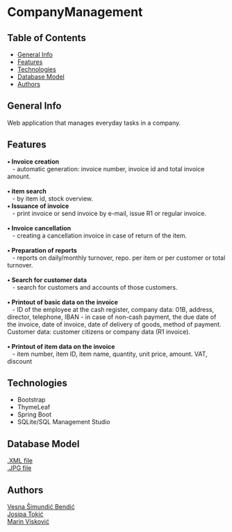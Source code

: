 # CompanyManagement

## Table of Contents
* [General Info](https://github.com/OSS-Java-Seminar/CompanyManagement/blob/master/README.md#general-info)
* [Features](https://github.com/OSS-Java-Seminar/CompanyManagement/blob/master/README.md#features)
* [Technologies](https://github.com/OSS-Java-Seminar/CompanyManagement/blob/master/README.md#technologies)
* [Database Model](https://github.com/OSS-Java-Seminar/CompanyManagement/blob/master/README.md#database-model)
* [Authors](https://github.com/OSS-Java-Seminar/CompanyManagement/blob/master/README.md#authors)

## General Info
Web application that manages everyday tasks in a company.

## Features
**• Invoice creation** <br/> &nbsp;&nbsp;&nbsp;- automatic generation: invoice number, invoice id and total invoice amount. <br/><br/> 
**• item search** <br/> &nbsp;&nbsp;&nbsp;- by item id, stock overview. <br/>
**• Issuance of invoice** <br/> &nbsp;&nbsp;&nbsp;- print invoice or send invoice by e-mail, issue R1 or regular invoice. <br/><br/>
**• Invoice cancellation** <br/> &nbsp;&nbsp;&nbsp;- creating a cancellation invoice in case of return of the item. <br/><br/>
**• Preparation of reports** <br/> &nbsp;&nbsp;&nbsp;- reports on daily/monthly turnover, repo. per item or per customer or total turnover. <br/><br/>
**• Search for customer data** <br/> &nbsp;&nbsp;&nbsp;- search for customers and accounts of those customers. <br/><br/>
**• Printout of basic data on the invoice** <br/> &nbsp;&nbsp;&nbsp;- ID of the employee at the cash register, company data: 01B, address, director, telephone, IBAN - in case of non-cash payment, the due date of the invoice, date of invoice, date of delivery of goods, method of payment. Customer data: customer citizens or company data (R1 invoice). <br/><br/>
**• Printout of item data on the invoice** <br/> &nbsp;&nbsp;&nbsp;- item number, item ID, item name, quantity, unit price, amount. VAT, discount

## Technologies
* Bootstrap
* ThymeLeaf
* Spring Boot
* SQLite/SQL Management Studio

## Database Model
[.XML file](https://github.com/OSS-Java-Seminar/CompanyManagement/blob/e404a70a1cfc799726642067589324e4b1fb1a1d/Database%20model/DatabaseModel.xml) <br/>
[.JPG file](https://github.com/OSS-Java-Seminar/CompanyManagement/blob/e404a70a1cfc799726642067589324e4b1fb1a1d/Database%20model/DatabaseModel.jpg)

## Authors
[Vesna Šimundić Bendić](https://github.com/Vesna0305) <br/>
[Josipa Tokić](https://github.com/JosipaT47044) <br/>
[Marin Visković](https://github.com/marinviskovic89)
